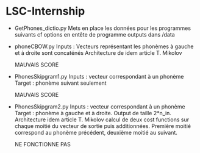 # LSC-Internship

- GetPhones_dictio.py
    Mets en place les données pour les programmes suivants
    cf options en entête de programme
    outputs dans /data

- phoneCBOW.py
    Inputs : Vecteurs représentant les phonèmes à gauche et à droite sont concaténés
    Architecture de idem article T. Mikolov
    
    MAUVAIS SCORE
    
- PhonesSkipgram1.py
    Inputs : vecteur correspondant à un phonème
    Target : phonème suivant seulement
    
    MAUVAIS SCORE
    
- PhonesSkipgram2.py
    Inputs : vecteur correspondant à un phonème
    Target : phonème à gauche et à droite. 
    Output de taille 2*n_in. 
    Architecture idem article T. Mikolov
    calcul de deux cost functions sur chaque moitié du vecteur de sortie puis additionnées. 
    Première moitié correspond au phonème précédent, deuxième moitié au suivant. 
    
    NE FONCTIONNE PAS

